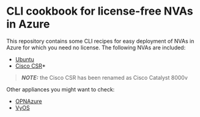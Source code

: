 # CLI cookbook for license-free NVAs in Azure

This repository contains some CLI recipes for easy deployment of NVAs in Azure for which you need no license. The following NVAs are included:

- [Ubuntu](./ubuntu)
- [Cisco CSR](./csr)*

> **_NOTE:_** the Cisco CSR has been renamed as Cisco Catalyst 8000v

Other appliances you might want to check:

- [OPNAzure](https://github.com/dmauser/opnazure/)
- [VyOS](https://vyos.io/solutions/vyos-on-azure/)
